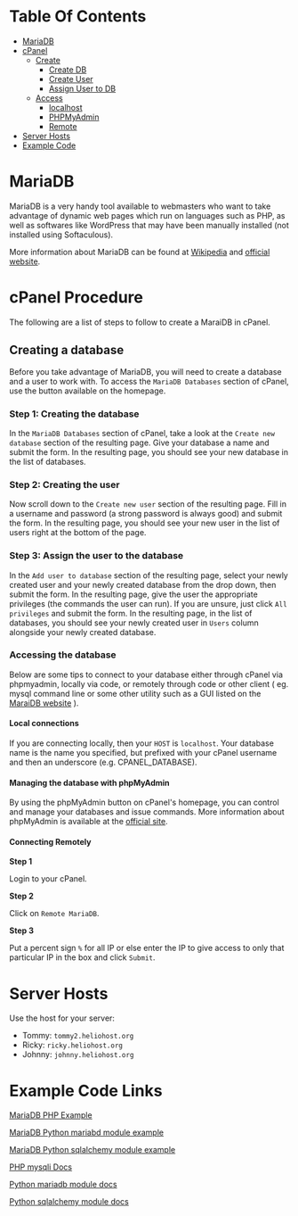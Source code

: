 <a comment="Leveraging lists to create a manually created TOC.  Unfortunately, we cannot get rid of the bullet points.  Something is better than nothing."></a>
# Table Of Contents
* [MariaDB](#mariadb)
* [cPanel](#cpanel)
  * [Create](#cpanel-create)
    * [Create DB](#cpanel-create-step1)
    * [Create User](#cpanel-create-step2)
    * [Assign User to DB](#cpanel-create-step3)
  * [Access](#cpanel-access)
    * [localhost](#cpanel-access-local)
    * [PHPMyAdmin](#cpanel-access-phpmyadmin)
    * [Remote](#cpanel-access-remote)
* [Server Hosts](#server-hosts)
* [Example Code](#example-code)

# MariaDB <a id="mariadb"></a>

MariaDB is a very handy tool available to webmasters who want to take advantage of dynamic web pages which run on languages such as PHP, as well as softwares like WordPress that may have been manually installed \(not installed using Softaculous\).

More information about MariaDB can be found at [Wikipedia](https://en.wikipedia.org/wiki/MariaDB) and [official website](https://mariadb.org/).

# cPanel Procedure <a id="cpanel"></a>

The following are a list of steps to follow to create a MaraiDB in cPanel.

## Creating a database <a id="cpanel-create"></a>

Before you take advantage of MariaDB, you will need to create a database and a user to work with. To access the `MariaDB Databases` section of cPanel, use the button available on the homepage.

### Step 1: Creating the database <a id="cpanel-create-step1"></a>

In the `MariaDB Databases` section of cPanel, take a look at the `Create new database` section of the resulting page. Give your database a name and submit the form. In the resulting page, you should see your new database in the list of databases.

### Step 2: Creating the user <a id="cpanel-create-step2"></a>

Now scroll down to the `Create new user` section of the resulting page. Fill in a username and password \(a strong password is always good\) and submit the form. In the resulting page, you should see your new user in the list of users right at the bottom of the page.

### Step 3: Assign the user to the database <a id="cpanel-create-step3"></a>

In the `Add user to database` section of the resulting page, select your newly created user and your newly created database from the drop down, then submit the form. In the resulting page, give the user the appropriate privileges \(the commands the user can run\). If you are unsure, just click `All privileges` and submit the form. In the resulting page, in the list of databases, you should see your newly created user in `Users` column alongside your newly created database.

### Accessing the database <a id="cpanel-access"></a>

Below are some tips to connect to your database either through cPanel via phpmyadmin, locally via code, or remotely through code or other client \( eg. mysql command line or some other utility such as a GUI listed on the [MaraiDB website](https://mariadb.com/kb/en/graphical-and-enhanced-clients/) \).

#### Local connections <a id="cpanel-access-local"></a>

If you are connecting locally, then your `HOST` is `localhost`. Your database name is the name you specified, but prefixed with your cPanel username and then an underscore \(e.g. CPANEL\_DATABASE\).

#### Managing the database with phpMyAdmin <a id="cpanel-access-phpmyadmin"></a>

By using the phpMyAdmin button on cPanel's homepage, you can control and manage your databases and issue commands. More information about phpMyAdmin is available at the [official site](https://www.phpmyadmin.net).

#### Connecting Remotely <a id="cpanel-access-remote"></a>

**Step 1**

Login to your cPanel.

**Step 2**

Click on `Remote MariaDB`.

**Step 3**

Put a percent sign `%` for all IP or else enter the IP to give access to only that particular IP in the box and click `Submit`.

# Server Hosts <a id="server-hosts"></a> 

Use the host for your server:

* Tommy: `tommy2.heliohost.org`
* Ricky: `ricky.heliohost.org`
* Johnny: `johnny.heliohost.org`

# Example Code Links <a id="example-code"></a>
[MariaDB PHP Example](https://mariadb.com/resources/blog/how-to-connect-python-programs-to-mariadb/)

[MariaDB Python mariabd module example](https://mariadb.com/resources/blog/how-to-connect-python-programs-to-mariadb/)

[MariaDB Python sqlalchemy module example](https://mariadb.com/resources/blog/using-sqlalchemy-with-mariadb-connector-python-part-1/)

[PHP mysqli Docs](https://www.php.net/manual/en/book.mysqli.php)

[Python mariadb module docs](https://mariadb-corporation.github.io/mariadb-connector-python/)

[Python sqlalchemy module docs](https://docs.sqlalchemy.org/en/20/)